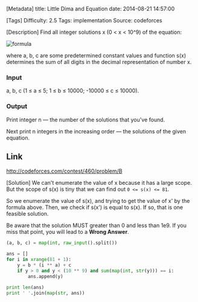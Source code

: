 [Metadata]
title: Little Dima and Equation
date: 2014-08-21 14:57:00

[Tags]
Difficulty: 2.5
Tags: implementation
Source: codeforces

[Description]
Find all integer solutions x (0 < x < 10^9) of the equation:

![formula][1]

where a, b, c are some predetermined constant values and function s(x) determines the sum of all digits in the decimal representation of number x.

### Input

a, b, c (1 ≤ a ≤ 5; 1 ≤ b ≤ 10000; -10000 ≤ c ≤ 10000).

### Output

Print integer n — the number of the solutions that you've found. 

Next print n integers in the increasing order — the solutions of the given equation.

## Link

http://codeforces.com/contest/460/problem/B

[1]: http://intgraph.qiniudn.com/little-dima-and-equation-formula.png

[Solution]
We can't enumerate the value of x because it has a large scope. But the scope of s(x) is tiny that we can find out ``0 <= s(x) <= 81``.

So we enumerate the value of s(x), and trying to get the value of x' by the formula above. Then, we check if s(x') is equal to s(x). If so, that is one feasible solution. 

Be aware that the solution MUST greater than 0 and less than 1e9. If you miss that point, you will lead to a **Wrong Answer**.

```python
(a, b, c) = map(int, raw_input().split())

ans = []
for i in xrange(81 + 1):
    y = b * (i ** a) + c
    if y > 0 and y < (10 ** 9) and sum(map(int, str(y))) == i:
        ans.append(y)

print len(ans)
print ' '.join(map(str, ans))
```
